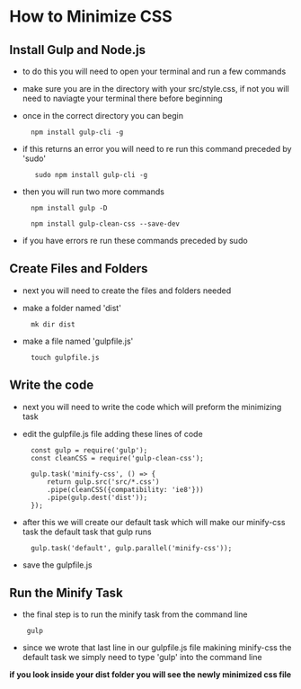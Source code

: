 # How to Minimize CSS
## Install Gulp and Node.js
- to do this you will need to open your terminal and run a few commands
- make sure you are in the directory with your src/style.css, if not you will need to naviagte your terminal there before beginning
- once in the correct directory you can begin

        npm install gulp-cli -g

- if this returns an error you will need to re run this command preceded by 'sudo'

         sudo npm install gulp-cli -g

- then you will run two more commands

        npm install gulp -D

        npm install gulp-clean-css --save-dev

- if you have errors re run these commands preceded by sudo

## Create Files and Folders
- next you will need to create the files and folders needed
- make a folder named 'dist'

        mk dir dist

- make a file named 'gulpfile.js'

        touch gulpfile.js

## Write the code
- next you will need to write the code which will preform the minimizing task
- edit the gulpfile.js file adding these lines of code

        const gulp = require('gulp');
        const cleanCSS = require('gulp-clean-css');

        gulp.task('minify-css', () => {
            return gulp.src('src/*.css')
            .pipe(cleanCSS({compatibility: 'ie8'}))
            .pipe(gulp.dest('dist'));
        });

- after this we will create our default task which will make our minify-css task the default task that gulp runs

        gulp.task('default', gulp.parallel('minify-css'));

- save the gulpfile.js

## Run the Minify Task
- the final step is to run the minify task from the command line

       gulp

- since we wrote that last line in our gulpfile.js file makining minify-css the default task we simply need to type 'gulp' into the command line

<b>if you look inside your dist folder you will see the newly minimized css file </b>